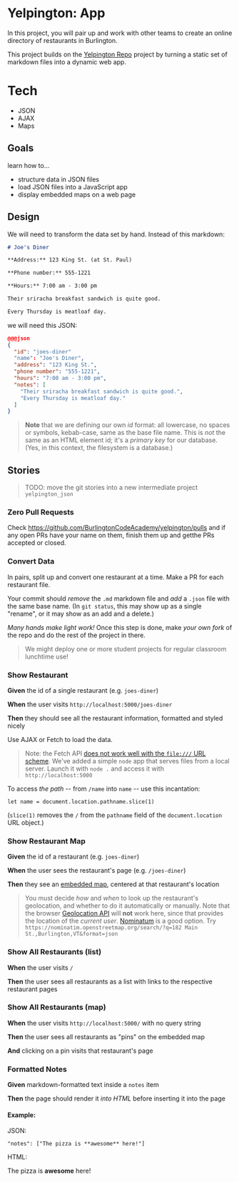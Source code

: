 # Yelpington: App

In this project, you will pair up and work with other teams to create an online directory of restaurants in Burlington.

This project builds on the [Yelpington Repo](yelpington_repo) project by turning a static set of markdown files into a dynamic web app.

# Tech

* JSON
* AJAX
* Maps

## Goals

learn how to...

* structure data in JSON files
* load JSON files into a JavaScript app
* display embedded maps on a web page

## Design

We will need to transform the data set by hand. Instead of this markdown:

```markdown
# Joe's Diner

**Address:** 123 King St. (at St. Paul)

**Phone number:** 555-1221

**Hours:** 7:00 am - 3:00 pm

Their sriracha breakfast sandwich is quite good. 

Every Thursday is meatloaf day.
```

we will need this JSON:

```json
@@@json
{
  "id": "joes-diner"
  "name": "Joe's Diner",
  "address": "123 King St.",
  "phone number": "555-1221",
  "hours": "7:00 am - 3:00 pm",
  "notes": [
    "Their sriracha breakfast sandwich is quite good.", 
    "Every Thursday is meatloaf day."
  ]
}
```

> **Note** that we are defining our own *id* format: all lowercase, no spaces 
> or symbols, kebab-case, same as the base file name. 
> This is *not* the same as an HTML element id; it's a *primary key* for our 
> database. (Yes, in this context, the filesystem is a database.)

## Stories

> TODO: move the git stories into a new intermediate project `yelpington_json`

<!--box-->

### Zero Pull Requests

Check https://github.com/BurlingtonCodeAcademy/yelpington/pulls and if any open PRs have your name on them, finish them up and getthe PRs accepted or closed.

<!--/box-->

<!--box-->

### Convert Data

In pairs, split up and convert one restaurant at a time. Make a PR for each restaurant file. 

Your commit should *remove* the `.md` markdown file and *add* a `.json` file with the same base name. (In `git status`, this may show up as a single "rename", or it may show as an add and a delete.)

*Many hands make light work!* Once this step is done, make *your own fork* of the repo and do the rest of the project in there. 

> We might deploy one or more student projects for regular classroom lunchtime use!

<!--/box-->

<!--box-->
### Show Restaurant

**Given** the id of a single restaurant (e.g. `joes-diner`)

**When** the user visits `http://localhost:5000/joes-diner`

**Then** they should see all the restaurant information, formatted and styled nicely 

Use AJAX or Fetch to load the data.

> Note: the Fetch API [does not work well with the `file:///` URL scheme](https://github.com/github/fetch/pull/92). 
> We've added a simple `node` app that serves files from a local server.
> Launch it with `node .` and access it with `http://localhost:5000`

To access *the path* -- from `/name` into `name` -- use this incantation:

```
let name = document.location.pathname.slice(1)
```

(`slice(1)` removes the `/` from the `pathname` field of the `document.location` URL object.)

<!--/box-->

<!--box-->
### Show Restaurant Map

**Given** the id of a restaurant (e.g. `joes-diner`)

**When** the user sees the restaurant's page (e.g. `/joes-diner`)

**Then** they see an [embedded map](/lessons/www/embedding_media.md), centered at that restaurant's location

> You must decide *how* and *when* to look up the restaurant's geolocation, and 
> whether to do it automatically or manually. 
> Note that the browser [Geolocation API](https://developer.mozilla.org/en-US/docs/Web/API/Geolocation_API)
> will **not** work here, since that provides the location of the *current user*.
> [Nominatum](https://nominatim.openstreetmap.org/) is a good option. Try
> `https://nominatim.openstreetmap.org/search/?q=182 Main St.,Burlington,VT&format=json`


<!--/box-->


<!--box-->
### Show All Restaurants (list)

**When** the user visits `/`

**Then** the user sees all restaurants as a list with links to the respective restaurant pages

<!--/box-->
<!--box-->
### Show All Restaurants (map)

**When** the user visits `http://localhost:5000/` with no query string

**Then** the user sees all restaurants as "pins" on the embedded map

**And** clicking on a pin visits that restaurant's page

<!--/box-->
<!--box-->

### Formatted Notes

**Given** markdown-formatted text inside a `notes` item

**Then** the page should render it *into HTML* before inserting it into the page

#### Example:

JSON:
```
"notes": ["The pizza is **awesome** here!"]
```

HTML:

The pizza is **awesome** here!

<!--/box-->

